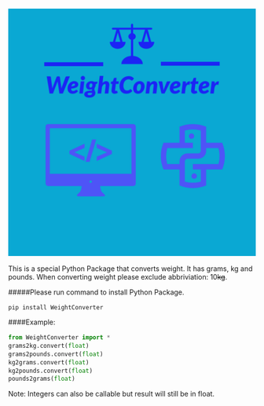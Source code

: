 
![alt text][logo]

[logo]: https://raw.githubusercontent.com/TBMath/Python-Tirtha/main/WeightConverter%20(1).png "Logo Title Text 2"
This is a special Python Package that converts weight. It has grams, kg and pounds. When converting weight please exclude abbriviation: 10~~kg~~.

#####Please run command to install Python Package. 
```
pip install WeightConverter
```

####Example:
```python
from WeightConverter import *
grams2kg.convert(float)
grams2pounds.convert(float)
kg2grams.convert(float)
kg2pounds.convert(float)
pounds2grams(float)
```
Note: Integers can also be callable but result will still be in float.